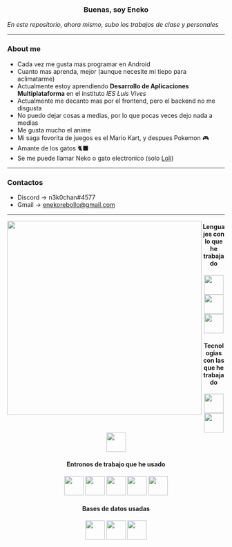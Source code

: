 <h3 align="center"><b>Buenas, soy Eneko</b></h3>
<i>En este repositorio, ahora mismo, subo los trabajos de clase y personales</i>

---

### About me
* Cada vez me gusta mas programar en Android
* Cuanto mas aprenda, mejor (aunque necesite mi tiepo para aclimatarme)
* Actualmente estoy aprendiendo **Desarrollo de Aplicaciones Multiplataforma** en el instituto _IES Luis Vives_
* Actualmente me decanto mas por el frontend, pero el backend no me disgusta
* No puedo dejar cosas a medias, por lo que pocas veces dejo nada a medias
* Me gusta mucho el anime 
* Mi saga fovorita de juegos es el Mario Kart, y despues Pokemon 🎮
* Amante de los gatos 🐈‍⬛
* Se me puede llamar Neko o gato electronico (solo [Loli](https://github.com/idliketobealoli))

---

### Contactos
* Discord -> n3k0chan#4577
* Gmail -> enekorebollo@gmail.com

---

<img align="left" src="https://thumbs.gfycat.com/WeirdDeliciousAfricanwilddog.webp" height="450"/>
<h4 align="center">Lenguajes con lo que he trabajado</h4>
<div align="center">
  <img src="https://algodelinux.com/wp-content/uploads/2020/03/java-icon.png" height=45/>
  <img src="https://upload.wikimedia.org/wikipedia/commons/thumb/d/d5/CSS3_logo_and_wordmark.svg/1200px-CSS3_logo_and_wordmark.svg.png" height=45/>
  <img src="https://upload.wikimedia.org/wikipedia/commons/thumb/6/61/HTML5_logo_and_wordmark.svg/512px-HTML5_logo_and_wordmark.svg.png" height=45/>
</div>

<h4 align="center">Tecnologias con las que he trabajado</h4>
<div align="center">
  <img src="https://miro.medium.com/max/650/1*zzvdRmHGGXONZpuQ2FeqsQ.png" height=45/>
  <img src="https://distreau.com/github.svg" height=45/>
  <img src="https://www.docker.com/sites/default/files/d8/2019-07/vertical-logo-monochromatic.png" height=45/>
</div>

<h4 align="center">Entronos de trabajo que he usado</h4>
<div align="center">
  <img src="https://resources.jetbrains.com/storage/products/intellij-idea/img/meta/intellij-idea_logo_300x300.png" height=45/>
  <img src="https://user-images.githubusercontent.com/674621/71187801-14e60a80-2280-11ea-94c9-e56576f76baf.png" height=45/>
  <img src="https://1000marcas.net/wp-content/uploads/2020/01/Android-logo-1.png" height=45/>
  <img src="https://icons.iconarchive.com/icons/blackvariant/button-ui-app-pack-two/1024/Eclipse-icon.png" height=45/>
  <img src="https://upload.wikimedia.org/wikipedia/commons/thumb/9/98/Apache_NetBeans_Logo.svg/444px-Apache_NetBeans_Logo.svg.png" height=45/>
</div>

<h4 align="center">Bases de datos usadas</h4>
<div align="center">
  <img src="https://cdn.iconscout.com/icon/free/png-256/mysql-19-1174939.png" height=45/>
  <img src="https://upload.wikimedia.org/wikipedia/commons/thumb/9/97/Sqlite-square-icon.svg/2048px-Sqlite-square-icon.svg.png" height=45/>
  <img src="https://www.h2database.com/html/images/h2-logo-2.png" height=45/>
</div>

